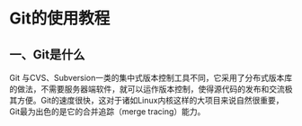 # Git的使用教程

## 一、Git是什么

Git 与CVS、Subversion一类的集中式版本控制工具不同，它采用了分布式版本库的做法，不需要服务器端软件，就可以运作版本控制，使得源代码的发布和交流极其方便。Git的速度很快，这对于诸如Linux内核这样的大项目来说自然很重要，Git最为出色的是它的合并追踪（merge tracing）能力。